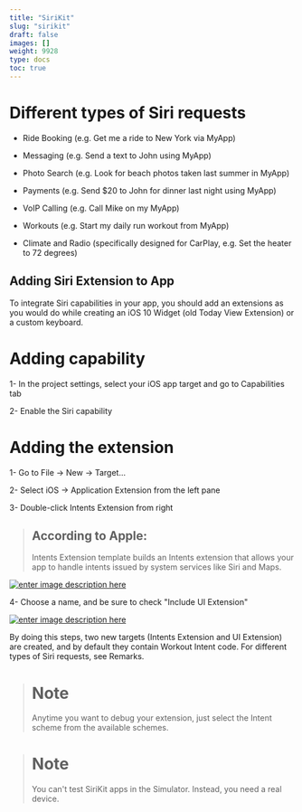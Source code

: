 ```yaml
---
title: "SiriKit"
slug: "sirikit"
draft: false
images: []
weight: 9928
type: docs
toc: true
---
```


# Different types of Siri requests

* Ride Booking (e.g. Get me a ride to New York via MyApp)

* Messaging (e.g. Send a text to John using MyApp)

* Photo Search (e.g. Look for beach photos taken last summer in MyApp)

* Payments (e.g. Send $20 to John for dinner last night using MyApp)

* VoIP Calling (e.g. Call Mike on my MyApp)

* Workouts (e.g. Start my daily run workout from MyApp)

* Climate and Radio (specifically designed for CarPlay, e.g. Set the heater to 72 degrees)

## Adding Siri Extension to App
To integrate Siri capabilities in your app, you should add an extensions as you would do while creating an iOS 10 Widget (old Today View Extension) or a custom keyboard.

# Adding capability

1- In the project settings, select your iOS app target and go to Capabilities tab

2- Enable the Siri capability

# Adding the extension

1- Go to File -> New -> Target...

2- Select iOS -> Application Extension from the left pane

3- Double-click Intents Extension from right

> ## According to Apple:
> Intents Extension template builds an Intents extension that allows your app to handle intents issued by system services like Siri and Maps.

[![enter image description here][1]][1]

4- Choose a name, and be sure to check "Include UI Extension"

[![enter image description here][2]][2]

By doing this steps, two new targets (Intents Extension and UI Extension) are created, and by default they contain Workout Intent code. For different types of Siri requests, see Remarks.

> # Note
> Anytime you want to debug your extension, just select the Intent scheme from the available schemes.

> # Note
> You can't test SiriKit apps in the Simulator. Instead, you need a real device.



  [1]: http://i.stack.imgur.com/fWg8H.png
  [2]: http://i.stack.imgur.com/YGgzc.png

